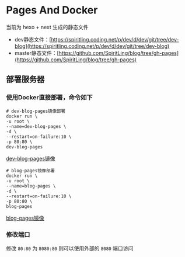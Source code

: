 # Pages And Docker

当前为 hexo + next 生成的静态文件

- dev静态文件：[https://spiritling.coding.net/p/dev/d/dev/git/tree/dev-blog](https://spiritling.coding.net/p/dev/d/dev/git/tree/dev-blog)
- master静态文件：[https://github.com/SpiritLing/blog/tree/gh-pages](https://github.com/SpiritLing/blog/tree/gh-pages)

## 部署服务器

### 使用Docker直接部署，命令如下

```
# dev-blog-pages镜像部署
docker run \
-u root \
--name=dev-blog-pages \
-d \
--restart=on-failure:10 \
-p 80:80 \
dev-blog-pages
```
[dev-blog-pages镜像](https://hub.docker.com/repository/docker/spiritling/dev-blog-pages)
```
# blog-pages镜像部署
docker run \
-u root \
--name=blog-pages \
-d \
--restart=on-failure:10 \
-p 80:80 \
blog-pages
```
[blog-pages镜像](https://hub.docker.com/repository/docker/spiritling/blog-pages)

### 修改端口
修改 `80:80` 为 `8080:80` 则可以使用外部的 `8080` 端口访问